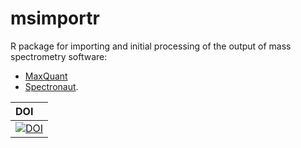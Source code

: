 # msimportr

R package for importing and initial processing of the output of mass spectrometry software:
  * [MaxQuant](https://maxquant.org)
  * [Spectronaut](https://biognosys.com/shop/spectronaut).

| DOI |
|:----|
| [![DOI](https://zenodo.org/badge/DOI/10.5281/zenodo.4536603.svg)](https://doi.org/10.5281/zenodo.4536603) |
